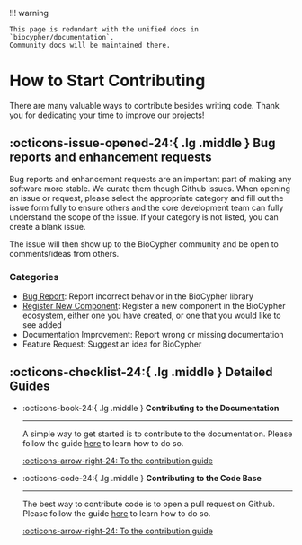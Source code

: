 !!! warning
    
    This page is redundant with the unified docs in `biocypher/documentation`.
    Community docs will be maintained there.

# How to Start Contributing

There are many valuable ways to contribute besides writing code. Thank you for
dedicating your time to improve our projects!

## :octicons-issue-opened-24:{ .lg .middle } Bug reports and enhancement requests

Bug reports and enhancement requests are an important part of making any
software more stable. We curate them though Github issues. When opening an
issue or request, please select the appropriate category and fill out the issue
form fully to ensure others and the core development team can fully understand
the scope of the issue. If your category is not listed, you can create a blank
issue.

The issue will then show up to the BioCypher community and be open to
comments/ideas from others.

### Categories

- [Bug Report](https://github.com/biocypher/biocypher/issues/new?template=BUG-REPORT.yml): Report incorrect behavior in the BioCypher library
- [Register New Component](https://github.com/biocypher/biocypher/issues/new?template=ADD-COMPONENT.yml): Register a new component in the BioCypher ecosystem, either one you have created, or one that you would like to see added
- Documentation Improvement: Report wrong or missing documentation
- Feature Request: Suggest an idea for BioCypher

## :octicons-checklist-24:{ .lg .middle } Detailed Guides

<div class="grid cards" markdown>

-   :octicons-book-24:{ .lg .middle } __Contributing to the Documentation__

    ---

    A simple way to get started is to contribute to the documentation. Please
    follow the guide [here](./contribute-docs.md) to learn how to do so.

    [:octicons-arrow-right-24: To the contribution guide](./contribute-docs.md)

</div>

<div class="grid cards" markdown>

-   :octicons-code-24:{ .lg .middle } __Contributing to the Code Base__

    ---

    The best way to contribute code is to open a pull request on Github. Please
    follow the guide [here](./contribute-codebase.md) to learn how to do so.

    [:octicons-arrow-right-24: To the contribution guide](./contribute-codebase.md)

</div>
